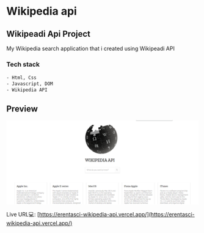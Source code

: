 # Wikipedia api

## Wikipeadi Api Project

My Wikipedia search application that i created using Wikipeadi API

### Tech stack
```
- Html, Css
- Javascript, DOM
- Wikipedia API
```

## Preview 
![screenshot](./img/screenshot.png/) 

Live URL💻: [https://erentasci-wikipedia-api.vercel.app/](https://erentasci-wikipedia-api.vercel.app/)

